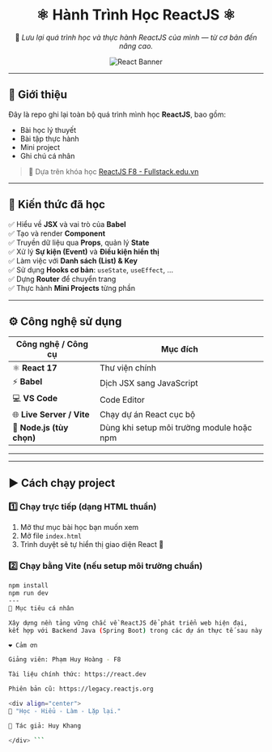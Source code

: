 <div align="center">

# ⚛️ Hành Trình Học ReactJS ⚛️

🎯 *Lưu lại quá trình học và thực hành ReactJS của mình — từ cơ bản đến nâng cao.*

![React Banner](https://upload.wikimedia.org/wikipedia/commons/a/a7/React-icon.svg)

</div>

---

## 📘 Giới thiệu

Đây là repo ghi lại toàn bộ quá trình mình học **ReactJS**, bao gồm:
- Bài học lý thuyết
- Bài tập thực hành
- Mini project
- Ghi chú cá nhân

> 🔗 Dựa trên khóa học [ReactJS F8 - Fullstack.edu.vn](https://fullstack.edu.vn/learning/reactjs)

---

## 🧠 Kiến thức đã học

✅ Hiểu về **JSX** và vai trò của **Babel**  
✅ Tạo và render **Component**  
✅ Truyền dữ liệu qua **Props**, quản lý **State**  
✅ Xử lý **Sự kiện (Event)** và **Điều kiện hiển thị**  
✅ Làm việc với **Danh sách (List) & Key**  
✅ Sử dụng **Hooks cơ bản**: `useState`, `useEffect`, ...  
✅ Dựng **Router** để chuyển trang  
✅ Thực hành **Mini Projects** từng phần  

---

## ⚙️ Công nghệ sử dụng

| Công nghệ / Công cụ | Mục đích |
|----------------------|----------|
| ⚛️ **React 17** | Thư viện chính |
| ⚡ **Babel** | Dịch JSX sang JavaScript |
| 💻 **VS Code** | Code Editor |
| 🌐 **Live Server / Vite** | Chạy dự án React cục bộ |
| 🧩 **Node.js (tùy chọn)** | Dùng khi setup môi trường module hoặc npm |

---

---

## ▶️ Cách chạy project

### 1️⃣ Chạy trực tiếp (dạng HTML thuần)
1. Mở thư mục bài học bạn muốn xem  
2. Mở file `index.html`  
3. Trình duyệt sẽ tự hiển thị giao diện React 🎉  

### 2️⃣ Chạy bằng Vite (nếu setup môi trường chuẩn)
```bash
npm install
npm run dev
---
🎯 Mục tiêu cá nhân

Xây dựng nền tảng vững chắc về ReactJS để phát triển web hiện đại,
kết hợp với Backend Java (Spring Boot) trong các dự án thực tế sau này.

❤️ Cảm ơn

Giảng viên: Phạm Huy Hoàng - F8

Tài liệu chính thức: https://react.dev

Phiên bản cũ: https://legacy.reactjs.org

<div align="center">
🌈 "Học - Hiểu - Làm - Lặp lại."

🧡 Tác giả: Huy Khang

</div> ```
